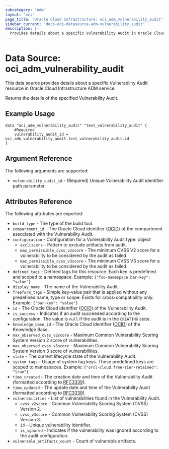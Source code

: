 ```yaml
---
subcategory: "Adm"
layout: "oci"
page_title: "Oracle Cloud Infrastructure: oci_adm_vulnerability_audit"
sidebar_current: "docs-oci-datasource-adm-vulnerability_audit"
description: |-
  Provides details about a specific Vulnerability Audit in Oracle Cloud Infrastructure ADM service
---
```


# Data Source: oci_adm_vulnerability_audit
This data source provides details about a specific Vulnerability Audit resource in Oracle Cloud Infrastructure ADM service.

Returns the details of the specified Vulnerability Audit.

## Example Usage

```hcl
data "oci_adm_vulnerability_audit" "test_vulnerability_audit" {
	#Required
	vulnerability_audit_id = oci_adm_vulnerability_audit.test_vulnerability_audit.id
}
```

## Argument Reference

The following arguments are supported:

* `vulnerability_audit_id` - (Required) Unique Vulnerability Audit identifier path parameter.


## Attributes Reference

The following attributes are exported:

* `build_type` - The type of the build tool.
* `compartment_id` - The Oracle Cloud identifier ([OCID](https://docs.cloud.oracle.com/iaas/Content/General/Concepts/identifiers.htm)) of the compartment associated with the Vulnerability Audit.
* `configuration` - Configuration for a Vulnerability Audit type: object 
	* `exclusions` - Pattern to exclude artifacts from audit.
	* `max_permissible_cvss_v2score` - The minimum CVSS V2 score for a vulnerability to be considered by the audit as failed.
	* `max_permissible_cvss_v3score` - The minimum CVSS V3 score for a vulnerability to be considered by the audit as failed.
* `defined_tags` - Defined tags for this resource. Each key is predefined and scoped to a namespace. Example: `{"foo-namespace.bar-key": "value"}` 
* `display_name` - The name of the Vulnerability Audit.
* `freeform_tags` - Simple key-value pair that is applied without any predefined name, type or scope. Exists for cross-compatibility only. Example: `{"bar-key": "value"}` 
* `id` - The Oracle Cloud identifier ([OCID](https://docs.cloud.oracle.com/iaas/Content/General/Concepts/identifiers.htm)) of the Vulnerability Audit.
* `is_success` - Indicates if an audit succeeded according to the configuration. The value is `null` if the audit is in the `CREATING` state.
* `knowledge_base_id` - The Oracle Cloud identifier ([OCID](https://docs.cloud.oracle.com/iaas/Content/General/Concepts/identifiers.htm)) of the Knowledge Base.
* `max_observed_cvss_v2score` - Maximum Common Vulnerability Scoring System Version 2 score of vulnerabilities.
* `max_observed_cvss_v3score` - Maximum Common Vulnerability Scoring System Version 3 score of vulnerabilities.
* `state` - The current lifecycle state of the Vulnerability Audit.
* `system_tags` - Usage of system tag keys. These predefined keys are scoped to namespaces. Example: `{"orcl-cloud.free-tier-retained": "true"}` 
* `time_created` - The creation date and time of the Vulnerability Audit (formatted according to [RFC3339](https://datatracker.ietf.org/doc/html/rfc3339)).
* `time_updated` - The update date and time of the Vulnerability Audit (formatted according to [RFC3339](https://datatracker.ietf.org/doc/html/rfc3339)).
* `vulnerabilities` - List of vulnerabilities found in the Vulnerability Audit.
	* `cvss_v2score` - Common Vulnerability Scoring System (CVSS) Version 2.
	* `cvss_v3score` - Common Vulnerability Scoring System (CVSS) Version 3.
	* `id` - Unique vulnerability identifier.
	* `is_ignored` - Indicates if the vulnerability was ignored according to the audit configuration.
* `vulnerable_artifacts_count` - Count of vulnerable artifacts.

